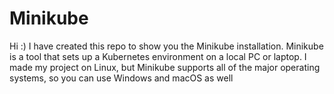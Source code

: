 # Minikube

Hi :) 
I have created this repo to show you the Minikube installation. Minikube is a tool that sets up a Kubernetes environment on a local PC or laptop. I made my project on Linux, but Minikube supports all of the major operating systems, so you can use Windows and macOS as well
